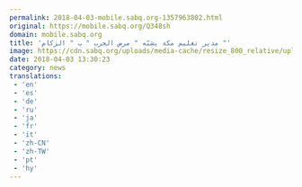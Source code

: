 ```yaml
---
permalink: 2018-04-03-mobile.sabq.org-1357963802.html
original: https://mobile.sabq.org/Q348sh
domain: mobile.sabq.org
title: 'مدير تعليم مكة يشبّه " مرض الجرب " ب " الزكام "'
image: https://cdn.sabq.org/uploads/media-cache/resize_800_relative/uploads/material-file/5ac37c8151a773ae3e7ffd04/5ac37c74d7f61.png
date: 2018-04-03 13:30:23
category: news
translations: 
 - 'en'
 - 'es'
 - 'de'
 - 'ru'
 - 'ja'
 - 'fr'
 - 'it'
 - 'zh-CN'
 - 'zh-TW'
 - 'pt'
 - 'hy'
---
```


